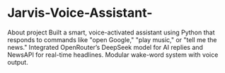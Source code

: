 # Jarvis-Voice-Assistant-
About project Built a smart, voice-activated assistant using Python that responds to commands like "open Google," "play music," or "tell me the news." Integrated OpenRouter’s DeepSeek model for AI replies and NewsAPI for real-time headlines. Modular wake-word system with voice output.
